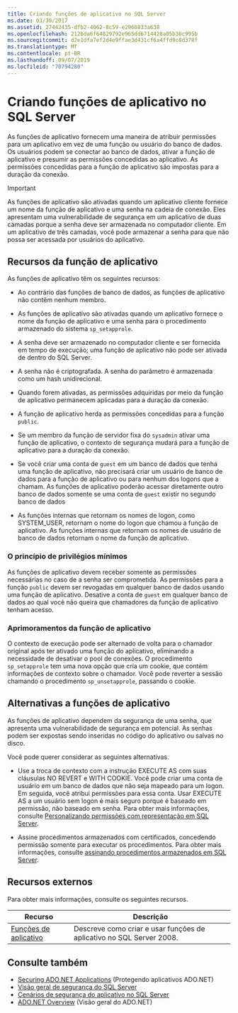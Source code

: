 ```yaml
---
title: Criando funções de aplicativo no SQL Server
ms.date: 03/30/2017
ms.assetid: 27442435-dfb2-4062-8c59-e2960833a638
ms.openlocfilehash: 212bda6f64829792e965dd6714428a05b30c995b
ms.sourcegitcommit: d2e1dfa7ef2d4e9ffae3d431cf6a4ffd9c8d378f
ms.translationtype: MT
ms.contentlocale: pt-BR
ms.lasthandoff: 09/07/2019
ms.locfileid: "70794280"
---
```

# <a name="creating-application-roles-in-sql-server"></a>Criando funções de aplicativo no SQL Server
As funções de aplicativo fornecem uma maneira de atribuir permissões para um aplicativo em vez de uma função ou usuário do banco de dados. Os usuários podem se conectar ao banco de dados, ativar a função de aplicativo e presumir as permissões concedidas ao aplicativo. As permissões concedidas para a função de aplicativo são impostas para a duração da conexão.  
  
> [!IMPORTANT]
> As funções de aplicativo são ativadas quando um aplicativo cliente fornece um nome da função de aplicativo e uma senha na cadeia de conexão. Eles apresentam uma vulnerabilidade de segurança em um aplicativo de duas camadas porque a senha deve ser armazenada no computador cliente. Em um aplicativo de três camadas, você pode armazenar a senha para que não possa ser acessada por usuários do aplicativo.  
  
## <a name="application-role-features"></a>Recursos da função de aplicativo  
 As funções de aplicativo têm os seguintes recursos:  
  
- Ao contrário das funções de banco de dados, as funções de aplicativo não contêm nenhum membro.  
  
- As funções de aplicativo são ativadas quando um aplicativo fornece o nome da função de aplicativo e uma senha para o procedimento armazenado do sistema `sp_setapprole`.  
  
- A senha deve ser armazenado no computador cliente e ser fornecida em tempo de execução; uma função de aplicativo não pode ser ativada de dentro do SQL Server.  
  
- A senha não é criptografada. A senha do parâmetro é armazenada como um hash unidirecional.  
  
- Quando forem ativadas, as permissões adquiridas por meio da função de aplicativo permanecem aplicadas para a duração da conexão.  
  
- A função de aplicativo herda as permissões concedidas para a função `public`.  
  
- Se um membro da função de servidor fixa do `sysadmin` ativar uma função de aplicativo, o contexto de segurança mudará para a função de aplicativo para a duração da conexão.  
  
- Se você criar uma conta de `guest` em um banco de dados que tenha uma função de aplicativo, não precisará criar um usuário de banco de dados para a função de aplicativo ou para nenhum dos logons que a chamam. As funções de aplicativo poderão acessar diretamente outro banco de dados somente se uma conta de `guest` existir no segundo banco de dados  
  
- As funções internas que retornam os nomes de logon, como SYSTEM_USER, retornam o nome do logon que chamou a função de aplicativo. As funções internas que retornam os nomes de usuário de banco de dados retornam o nome da função de aplicativo.  
  
### <a name="the-principle-of-least-privilege"></a>O princípio de privilégios mínimos  
 As funções de aplicativo devem receber somente as permissões necessárias no caso de a senha ser comprometida. As permissões para a função `public` devem ser revogadas em qualquer banco de dados usando uma função de aplicativo. Desative a conta de `guest` em qualquer banco de dados ao qual você não queira que chamadores da função de aplicativo tenham acesso.  
  
### <a name="application-role-enhancements"></a>Aprimoramentos da função de aplicativo  
 O contexto de execução pode ser alternado de volta para o chamador original após ter ativado uma função do aplicativo, eliminando a necessidade de desativar o pool de conexões. O procedimento `sp_setapprole` tem uma nova opção que cria um cookie, que contém informações de contexto sobre o chamador. Você pode reverter a sessão chamando o procedimento `sp_unsetapprole`, passando o cookie.  
  
## <a name="application-role-alternatives"></a>Alternativas a funções de aplicativo  
 As funções de aplicativo dependem da segurança de uma senha, que apresenta uma vulnerabilidade de segurança em potencial. As senhas podem ser expostas sendo inseridas no código do aplicativo ou salvas no disco.  
  
 Você pode querer considerar as seguintes alternativas.  
  
- Use a troca de contexto com a instrução EXECUTE AS com suas cláusulas NO REVERT e WITH COOKIE. Você pode criar uma conta de usuário em um banco de dados que não seja mapeado para um logon. Em seguida, você atribui permissões para essa conta. Usar EXECUTE AS a um usuário sem logon é mais seguro porque é baseado em permissão, não baseado em senha. Para obter mais informações, consulte [Personalizando permissões com representação em SQL Server](customizing-permissions-with-impersonation-in-sql-server.md).  
  
- Assine procedimentos armazenados com certificados, concedendo permissão somente para executar os procedimentos. Para obter mais informações, consulte [assinando procedimentos armazenados em SQL Server](signing-stored-procedures-in-sql-server.md).  
  
## <a name="external-resources"></a>Recursos externos  
 Para obter mais informações, consulte os seguintes recursos.  
  
|Recurso|Descrição|  
|--------------|-----------------|  
|[Funções de aplicativo](/sql/relational-databases/security/authentication-access/application-roles)|Descreve como criar e usar funções de aplicativo no SQL Server 2008.|  
  
## <a name="see-also"></a>Consulte também

- [Securing ADO.NET Applications](../securing-ado-net-applications.md) (Protegendo aplicativos ADO.NET)
- [Visão geral de segurança do SQL Server](overview-of-sql-server-security.md)
- [Cenários de segurança do aplicativo no SQL Server](application-security-scenarios-in-sql-server.md)
- [ADO.NET Overview](../ado-net-overview.md) (Visão geral do ADO.NET)
